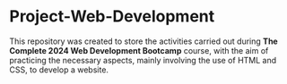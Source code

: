 # Project-Web-Development

This repository was created to store the activities carried out during **The Complete 2024 Web Development Bootcamp** course, with the aim of practicing the necessary aspects, mainly involving the use of HTML and CSS, to develop a website.
